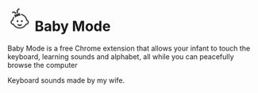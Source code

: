 #  <img src="48.png"> Baby Mode

Baby Mode is a free Chrome extension that allows your infant to touch the keyboard, learning sounds and alphabet, all while you can peacefully browse the computer

Keyboard sounds made by my wife.
